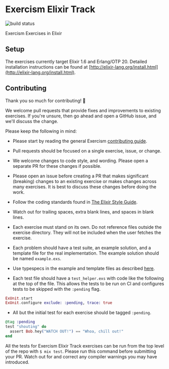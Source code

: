 # Exercism Elixir Track

![build status](https://travis-ci.org/exercism/elixir.svg?branch=master)

Exercism Exercises in Elixir

## Setup

The exercises currently target Elixir 1.6 and Erlang/OTP 20. Detailed
installation instructions can be found at
[http://elixir-lang.org/install.html](http://elixir-lang.org/install.html).

## Contributing

Thank you so much for contributing! :tada:

We welcome pull requests that provide fixes and improvements to existing
exercises. If you're unsure, then go ahead and open a GitHub issue, and we'll
discuss the change.

Please keep the following in mind:

- Please start by reading the general Exercism [contributing guide](https://github.com/exercism/x-api/blob/master/CONTRIBUTING.md#the-exercise-data).

- Pull requests should be focused on a single exercise, issue, or change.

- We welcome changes to code style, and wording. Please open a separate PR for
  these changes if possible.

- Please open an issue before creating a PR that makes significant (breaking)
  changes to an existing exercise or makes changes across many exercises. It is
  best to discuss these changes before doing the work.

- Follow the coding standards found in
  [The Elixir Style Guide](https://github.com/lexmag/elixir-style-guide).

- Watch out for trailing spaces, extra blank lines, and spaces in blank lines.

- Each exercise must stand on its own. Do not reference files outside the
  exercise directory. They will not be included when the user fetches the
  exercise.

- Each problem should have a test suite, an example solution, and a template
  file for the real implementation. The example solution should be named
  `example.exs`.

- Use typespecs in the example and template files as described [here](http://elixir-lang.org/getting-started/typespecs-and-behaviours.html).

- Each test file should have a `test_helper.exs` with code like the following
  at the top of the file. This allows the tests to be run on CI and configures
  tests to be skipped with the `:pending` flag.

```elixir
ExUnit.start
ExUnit.configure exclude: :pending, trace: true
```

- All but the initial test for each exercise should be tagged `:pending`.

```elixir
@tag :pending
test "shouting" do
  assert Bob.hey("WATCH OUT!") == "Whoa, chill out!"
end
```

All the tests for Exercism Elixir Track exercises can be run from the top level of the repo
with `$ mix test`. Please run this command before submitting your PR. Watch out
for and correct any compiler warnings you may have introduced.
